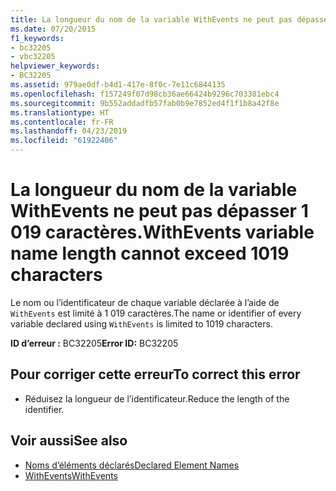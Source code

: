 ```yaml
---
title: La longueur du nom de la variable WithEvents ne peut pas dépasser 1 019 caractères.
ms.date: 07/20/2015
f1_keywords:
- bc32205
- vbc32205
helpviewer_keywords:
- BC32205
ms.assetid: 979ae0df-b4d1-417e-8f0c-7e11c6844135
ms.openlocfilehash: f157249f07d98cb36ae66424b9296c703381ebc4
ms.sourcegitcommit: 9b552addadfb57fab0b9e7852ed4f1f1b8a42f8e
ms.translationtype: HT
ms.contentlocale: fr-FR
ms.lasthandoff: 04/23/2019
ms.locfileid: "61922406"
---
```

# <a name="withevents-variable-name-length-cannot-exceed-1019-characters"></a><span data-ttu-id="42a7f-102">La longueur du nom de la variable WithEvents ne peut pas dépasser 1 019 caractères.</span><span class="sxs-lookup"><span data-stu-id="42a7f-102">WithEvents variable name length cannot exceed 1019 characters</span></span>
<span data-ttu-id="42a7f-103">Le nom ou l’identificateur de chaque variable déclarée à l’aide de `WithEvents` est limité à 1 019 caractères.</span><span class="sxs-lookup"><span data-stu-id="42a7f-103">The name or identifier of every variable declared using `WithEvents` is limited to 1019 characters.</span></span>  
  
 <span data-ttu-id="42a7f-104">**ID d’erreur :** BC32205</span><span class="sxs-lookup"><span data-stu-id="42a7f-104">**Error ID:** BC32205</span></span>  
  
## <a name="to-correct-this-error"></a><span data-ttu-id="42a7f-105">Pour corriger cette erreur</span><span class="sxs-lookup"><span data-stu-id="42a7f-105">To correct this error</span></span>  
  
- <span data-ttu-id="42a7f-106">Réduisez la longueur de l’identificateur.</span><span class="sxs-lookup"><span data-stu-id="42a7f-106">Reduce the length of the identifier.</span></span>  
  
## <a name="see-also"></a><span data-ttu-id="42a7f-107">Voir aussi</span><span class="sxs-lookup"><span data-stu-id="42a7f-107">See also</span></span>

- [<span data-ttu-id="42a7f-108">Noms d’éléments déclarés</span><span class="sxs-lookup"><span data-stu-id="42a7f-108">Declared Element Names</span></span>](../../visual-basic/programming-guide/language-features/declared-elements/declared-element-names.md)
- [<span data-ttu-id="42a7f-109">WithEvents</span><span class="sxs-lookup"><span data-stu-id="42a7f-109">WithEvents</span></span>](../../visual-basic/language-reference/modifiers/withevents.md)
